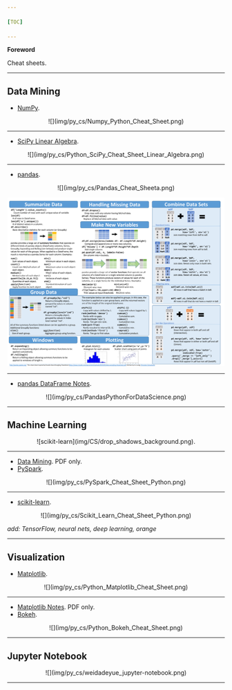 ```yaml
---

[TOC]

---
```


**Foreword**

Cheat sheets.

---

## Data Mining

- [NumPy](Numpy_Python_Cheat_Sheet.pdf).

<center>
![](img/py_cs/Numpy_Python_Cheat_Sheet.png)
</center>

---

- [SciPy Linear Algebra](Python_SciPy_Cheat_Sheet_Linear_Algebra.pdf).

<center>
![](img/py_cs/Python_SciPy_Cheat_Sheet_Linear_Algebra.png)
</center>

---

- [pandas](PandasPythonForDataScience.pdf).

<center>
![](img/py_cs/Pandas_Cheat_Sheeta.png)

![](img/py_cs/Pandas_Cheat_Sheetb.png)
</center>

---

- [pandas DataFrame Notes](Pandas-DataFrame-Notes.pdf).

<center>
![](img/py_cs/PandasPythonForDataScience.png)
</center>

---

## Machine Learning

<center>
![scikit-learn](img/CS/drop_shadows_background.png).
</center>

---

- [Data Mining](4127-rc183-010d-data-mining_2.pdf). PDF only.
- [PySpark](PySpark_Cheat_Sheet_Python.pdf).

<center>
![](img/py_cs/PySpark_Cheat_Sheet_Python.png)
</center>

---

- [scikit-learn](Scikit_Learn_Cheat_Sheet_Python.pdf).

<center>
![](img/py_cs/Scikit_Learn_Cheat_Sheet_Python.png)
</center>

*add: TensorFlow, neural nets, deep learning, orange*

---

## Visualization

- [Matplotlib](Python_Matplotlib_Cheat_Sheet.pdf).

<center>
![](img/py_cs/Python_Matplotlib_Cheat_Sheet.png)
</center>

---

- [Matplotlib Notes](Matplotlib-Notes.pdf). PDF only.
- [Bokeh](Python_Bokeh_Cheat_Sheet.pdf).

<center>
![](img/py_cs/Python_Bokeh_Cheat_Sheet.png)
</center>

---

## Jupyter Notebook

<center>
![](img/py_cs/weidadeyue_jupyter-notebook.png)
</center>

---